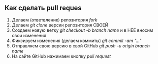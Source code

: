 ## Как сделать pull reques
1. Делаем (ответвление) репозитория *fork*
2. Делаем *git clone* версии репозитория СВОЕЙ
3. Создаем новую ветку *git checkout -b branch name* и в НЕЕ вносим свои изменения
4. Фиксируем изменения (делаем коммиты) *git commit -am "..."*
5. Отправляем свою версию в свой GitHub *git push -u origin branch name*
6. На сайте GitHub нажимаем кнопку *pull request*